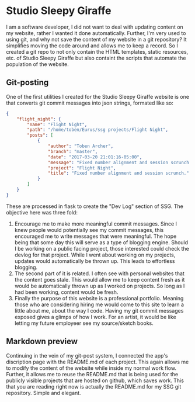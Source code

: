 # Studio Sleepy Giraffe

I am a software developer, I did not want to deal with updating content on my website, rather I wanted it done automatically. Further, I'm very used to using git, and why not save the content of my website in a git repository? It simplifies moving the code around and allows me to keep a record. So I created a git repo to not only contain the HTML templates, static resources, etc. of Studio Sleepy Giraffe but also containt the scripts that automate the population of the website.

## Git-posting

One of the first utilities I created for the Studio Sleepy Giraffe website is one that converts git commit messages into json strings, formated like so:

``` json
{
    "flight_night": {
        "name": "Flight Night",
        "path": "/home/toben/Eurus/ssg projects/Flight Night",
        "posts": [
            {
                "author": "Toben Archer",
                "branch": "master",
                "date": "2017-03-20 21:01:16-05:00",
                "message": "Fixed number alignment and session scrunch.",
                "project": "Flight Night",
                "title": "Fixed number alignment and session scrunch."
            }
        ]
    }
}
```

These are processed in flask to create the "Dev Log" section of SSG. The objective here was three fold:

1. Encourage me to make more meaningful commit messages. Since I knew people would potentially see my commit messages, this encouraged me to write messages that were meaningful. The hope being that some day this will serve as a type of blogging engine. Should I be working on a public facing project, those interested could check the devlog for that project. While I went about working on my projects, updates would automatically be thrown up. This leads to effortless blogging.
2. The second part of it is related. I often see with personal websites that the content goes stale. This would allow me to keep content fresh as it would be automatically thrown up as I worked on projects. So long as I had been working, content would be fresh.
3. Finally the purpose of this website is a professional portfolio. Meaning those who are considering hiring me would come to this site to learn a little about me, about the way I code. Having my git commit messages exposed gives a glimps of how I work. For an artist, it would be like letting my future employeer see my source/sketch books.

## Markdown preview

Continuing in the vein of my git-post system, I connected the app's discription page with the README.md of each project. This again allows me to modify the content of the website while inside my normal work flow. Further, it allows me to reuse the README.md that is being used for the publicly visible projects that are hosted on github, which saves work. This that you are reading right now is actually the README.md for my SSG git repository. Simple and elegant.
